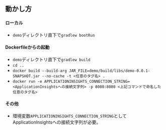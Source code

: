 ## 動かし方

#### ローカル

* `demo`ディレクトリ直下で`gradlew bootRun`

#### Dockerfileからの起動

* `demo`ディレクトリ直下で`gradlew build`
* `cd ..`
* `docker build --build-arg JAR_FILE=demo/build/libs/demo-0.0.1-SNAPSHOT.jar --no-cache -t <任意のタグ名> .`
* `docker run -e APPLICATIONINSIGHTS_CONNECTION_STRING=<ApplicationInsightsへの接続文字列> -p 8080:8080 <上記コマンドで命名した任意のタグ名>`

#### その他

* 環境変数`APPLICATIONINSIGHTS_CONNECTION_STRING`としてApplicationInsightsへの接続文字列が必要。



